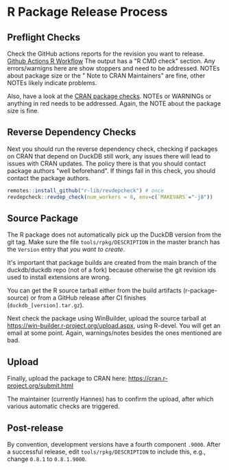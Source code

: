 # R Package Release Process

## Preflight Checks
Check the GitHub actions reports for the revision you want to release.
[Github Actions R Workflow](https://github.com/duckdb/duckdb/actions/workflows/R.yml)
The output has a "R CMD check" section. Any errors/warnigns here are show stoppers and need to be addressed. NOTEs about package size or the "
Note to CRAN Maintainers" are fine, other NOTEs likely indicate problems. 

Also, have a look at the [CRAN package checks](https://cran.r-project.org/web/checks/check_results_duckdb.html). NOTEs or WARNINGs or anything in red needs to be addressed. Again, the NOTE about the package size is fine.

## Reverse Dependency Checks
Next you should run the reverse dependency check, checking if packages on CRAN that depend on DuckDB still work, any issues there will lead to issues with CRAN updates. The policy there is that you should contact package authors "well beforehand". If things fail in this check, you should contact the package authors.
````R
remotes::install_github("r-lib/revdepcheck") # once
revdepcheck::revdep_check(num_workers = 8, env=c(`MAKEVARS`="-j8"))
````

## Source Package
The R package does not automatically pick up the DuckDB version from the git tag. Make sure the file `tools/rpkg/DESCRIPTION` in the master branch has the `Version` entry that *you want to create*. 

It's important that package builds are created from the main branch of the duckdb/duckdb repo (not of a fork) because otherwise the git revision ids used to install extensions are wrong.

You can get the R source tarball either from the build artifacts (r-package-source) or from a GitHub release after CI finishes (`duckdb_[version].tar.gz`).

Next check the package using WinBuilder, upload the source tarball at https://win-builder.r-project.org/upload.aspx, using R-devel. You will get an email at some point. Again, warnings/notes besides the ones mentioned are bad.


## Upload
Finally, upload the package to CRAN here: https://cran.r-project.org/submit.html

The maintainer (currently Hannes) has to confirm the upload, after which various automatic checks are triggered.


## Post-release
By convention, development versions have a fourth component `.9000`. After a successful release, edit `tools/rpkg/DESCRIPTION` to include this, e.g., change `0.8.1` to `0.8.1.9000`.
